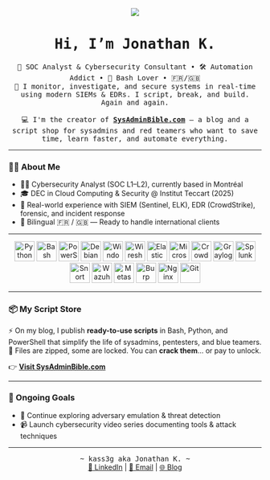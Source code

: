 <p align="center">
  <img src="https://readme-typing-svg.herokuapp.com?font=Iosevka&size=28&color=BC83E3&center=true&width=500&height=45&lines=Explore.+Exploit.+Evolve.">
</p>

<h1 align="center"><samp>Hi, I’m Jonathan K.</samp></h1>

<p align="center">
  <samp>
  🧠 SOC Analyst & Cybersecurity Consultant • 🛠️ Automation Addict • 🐚 Bash Lover • 🇫🇷/🇬🇧
  <br>
  🎯 I monitor, investigate, and secure systems in real-time using modern SIEMs & EDRs. I script, break, and build. Again and again.
  <br><br>
  💻 I'm the creator of <a href="https://sysadminbible.com" target="_blank"><strong>SysAdminBible.com</strong></a> — a blog and a script shop for sysadmins and red teamers who want to save time, learn faster, and automate everything.
  </samp>
</p>

---

### 🕵️‍♂️ About Me

- 👨‍💻 Cybersecurity Analyst (SOC L1–L2), currently based in Montréal
- 🎓 DEC in Cloud Computing & Security @ Institut Teccart (2025)
- 🚨 Real-world experience with SIEM (Sentinel, ELK), EDR (CrowdStrike), forensic, and incident response
- 💬 Bilingual 🇫🇷 / 🇬🇧 — Ready to handle international clients

-------------------------------------------------------------------------------

<p align="center">
  <!-- Scripting & OS -->
  <img src="https://cdn.jsdelivr.net/gh/devicons/devicon/icons/python/python-original.svg" width="40" title="Python" />
  <img src="https://cdn.jsdelivr.net/gh/devicons/devicon/icons/bash/bash-original.svg" width="40" title="Bash" />
  <img src="https://cdn.jsdelivr.net/gh/devicons/devicon/icons/powershell/powershell-original.svg" width="40" title="PowerShell" />
  <img src="https://cdn.jsdelivr.net/gh/devicons/devicon/icons/debian/debian-original.svg" width="40" title="Debian" />
  <img src="https://cdn.jsdelivr.net/gh/devicons/devicon/icons/windows11/windows11-original.svg" width="40" title="Windows 11" />

  <!-- SOC Tools -->
  <img src="https://i.postimg.cc/V6p7H3kx/wireshark-104082-removebg-preview.png" width="40" title="Wireshark" />
  <img src="https://i.postimg.cc/8P4Zr91B/elastic-logo.png" width="40" title="Elastic SIEM" />
  <img src="https://i.postimg.cc/jq65g1zG/azure-sentinel.png" width="40" title="Microsoft Sentinel" />
  <img src="https://i.postimg.cc/zv3x2hdR/crowdstrike-logo.png" width="40" title="CrowdStrike" />
  <img src="https://i.postimg.cc/4dMxk0Cg/graylog.png" width="40" title="Graylog" />
  <img src="https://i.postimg.cc/0NXgMN1r/splunk-logo.png" width="40" title="Splunk" />
  <img src="https://i.postimg.cc/RhW3sDDn/download-removebg-preview-1.png" width="40" title="Snort" />
  <img src="https://i.postimg.cc/y8G7nNzn/images-removebg-preview-2.png" width="40" title="Wazuh" />
  <img src="https://i.postimg.cc/Ssw1RwCy/download-removebg-preview.png" width="40" title="Metasploit" />
  <img src="https://i.postimg.cc/HLDqv8VY/images-removebg-preview-1.png" width="40" title="Burp Suite" />

  <!-- DevOps -->
  <img src="https://cdn.jsdelivr.net/gh/devicons/devicon/icons/nginx/nginx-original.svg" width="40" title="Nginx" />
  <img src="https://cdn.jsdelivr.net/gh/devicons/devicon/icons/git/git-original.svg" width="40" title="Git" />
</p>

-------------------------------------------------------------------------------

### 📦 My Script Store

⚡ On my blog, I publish **ready-to-use scripts** in Bash, Python, and PowerShell that simplify the life of sysadmins, pentesters, and blue teamers.  
🔐 Files are zipped, some are locked. You can **crack them**... or pay to unlock.

👉 [**Visit SysAdminBible.com**](https://sysadminbible.com)

-------------------------------------------------------------------------------

### 🧠 Ongoing Goals

 
- 🧪 Continue exploring adversary emulation & threat detection  
- 📹 Launch cybersecurity video series documenting tools & attack techniques

-------------------------------------------------------------------------------

<p align="center">
  <samp>~ kass3g aka Jonathan K. ~</samp><br>
  <a href="https://linkedin.com/in/jokassegne667" target="_blank">🔗 LinkedIn</a> | <a href="mailto:kassegnej@gmail.com">📧 Email</a> | <a href="https://sysadminbible.com">🌐 Blog</a>
</p>
